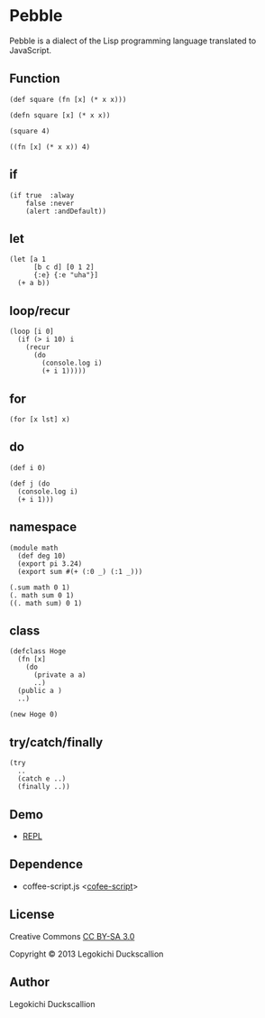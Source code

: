 Pebble
======================
  Pebble is a dialect of the Lisp programming language translated to JavaScript.

Function
----------
    (def square (fn [x] (* x x)))

    (defn square [x] (* x x))

    (square 4)

    ((fn [x] (* x x)) 4)

if
----------
    (if true  :alway
        false :never
        (alert :andDefault))

let
----------
    (let [a 1
          [b c d] [0 1 2]
          {:e} {:e "uha"}]
      (+ a b))

loop/recur
----------
    (loop [i 0]
      (if (> i 10) i
        (recur
          (do
            (console.log i)
            (+ i 1)))))

for
----------
    (for [x lst] x)

do
----------
    (def i 0)
    
    (def j (do
      (console.log i)
      (+ i 1)))


namespace
----------
    (module math
      (def deg 10)
      (export pi 3.24)
      (export sum #(+ (:0 _) (:1 _)))

    (.sum math 0 1)
    (. math sum 0 1)
    ((. math sum) 0 1)

class
----------
    (defclass Hoge
      (fn [x] 
        (do
          (private a a)
          ..)
      (public a )
      ..)

    (new Hoge 0)


try/catch/finally
----------
    (try
      ..
      (catch e ..)
      (finally ..))

Demo
----------
* [REPL](https://dl.dropboxusercontent.com/u/265158/GitHub/pebble/index.html)

Dependence
----------
* coffee-script.js <[cofee-script](https://github.com/jashkenas/coffee-script/)>

License
----------
Creative Commons [CC BY-SA 3.0](http://creativecommons.org/licenses/by-sa/3.0/)

Copyright &copy; 2013 Legokichi Duckscallion

Author
----------
Legokichi Duckscallion

